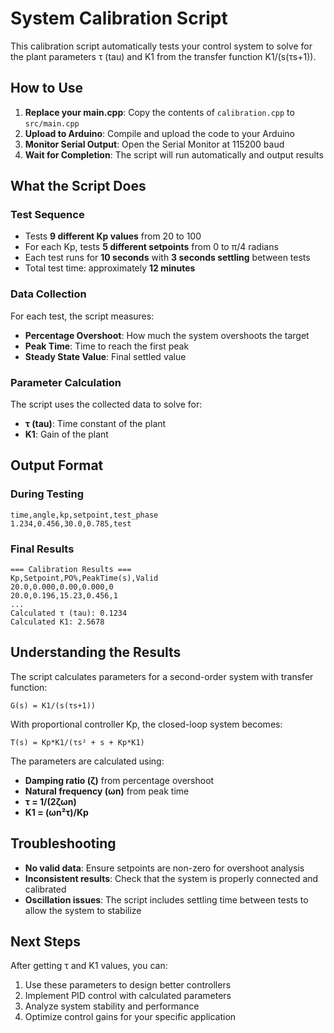 # System Calibration Script

This calibration script automatically tests your control system to solve for the plant parameters τ (tau) and K1 from the transfer function K1/(s(τs+1)).

## How to Use

1. **Replace your main.cpp**: Copy the contents of `calibration.cpp` to `src/main.cpp`
2. **Upload to Arduino**: Compile and upload the code to your Arduino
3. **Monitor Serial Output**: Open the Serial Monitor at 115200 baud
4. **Wait for Completion**: The script will run automatically and output results

## What the Script Does

### Test Sequence
- Tests **9 different Kp values** from 20 to 100
- For each Kp, tests **5 different setpoints** from 0 to π/4 radians
- Each test runs for **10 seconds** with **3 seconds settling** between tests
- Total test time: approximately **12 minutes**

### Data Collection
For each test, the script measures:
- **Percentage Overshoot**: How much the system overshoots the target
- **Peak Time**: Time to reach the first peak
- **Steady State Value**: Final settled value

### Parameter Calculation
The script uses the collected data to solve for:
- **τ (tau)**: Time constant of the plant
- **K1**: Gain of the plant

## Output Format

### During Testing
```
time,angle,kp,setpoint,test_phase
1.234,0.456,30.0,0.785,test
```

### Final Results
```
=== Calibration Results ===
Kp,Setpoint,PO%,PeakTime(s),Valid
20.0,0.000,0.00,0.000,0
20.0,0.196,15.23,0.456,1
...
Calculated τ (tau): 0.1234
Calculated K1: 2.5678
```

## Understanding the Results

The script calculates parameters for a second-order system with transfer function:
```
G(s) = K1/(s(τs+1))
```

With proportional controller Kp, the closed-loop system becomes:
```
T(s) = Kp*K1/(τs² + s + Kp*K1)
```

The parameters are calculated using:
- **Damping ratio (ζ)** from percentage overshoot
- **Natural frequency (ωn)** from peak time
- **τ = 1/(2ζωn)**
- **K1 = (ωn²τ)/Kp**

## Troubleshooting

- **No valid data**: Ensure setpoints are non-zero for overshoot analysis
- **Inconsistent results**: Check that the system is properly connected and calibrated
- **Oscillation issues**: The script includes settling time between tests to allow the system to stabilize

## Next Steps

After getting τ and K1 values, you can:
1. Use these parameters to design better controllers
2. Implement PID control with calculated parameters
3. Analyze system stability and performance
4. Optimize control gains for your specific application

